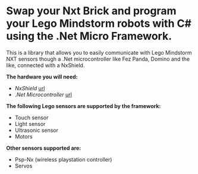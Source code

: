 # Swap your Nxt Brick and program your Lego Mindstorm robots with C# using the .Net Micro Framework.
This is a library that allows you to easily communicate with Lego Mindstorm NXT sensors though a .Net microcontroller like Fez Panda, Domino and the like, connected with a NxShield.

**The hardware you will need:**
* *NxShield*   [url](http://www.openelectrons.com/index.php?module=pagemaster&PAGE_user_op=view_page&PAGE_id=7)
* *.Net Microcontroller* [url](http://www.ghielectronics.com/catalog/product/256)

**The following Lego sensors are supported by the framework:**
* Touch sensor
* Light sensor
* Ultrasonic sensor
* Motors

**Other sensors supported are:**
* Psp-Nx (wireless playstation controller)
* Servos
